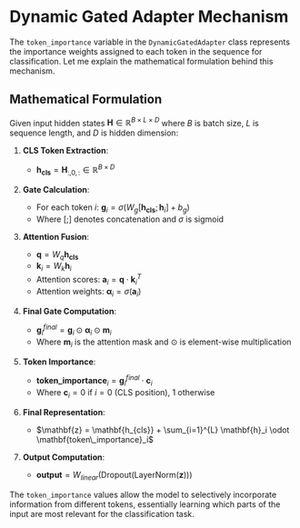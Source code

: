 # Dynamic Gated Adapter Mechanism

The `token_importance` variable in the `DynamicGatedAdapter` class represents the importance weights assigned to each token in the sequence for classification. Let me explain the mathematical formulation behind this mechanism.

## Mathematical Formulation

Given input hidden states $\mathbf{H} \in \mathbb{R}^{B \times L \times D}$ where $B$ is batch size, $L$ is sequence length, and $D$ is hidden dimension:

1. **CLS Token Extraction**:
   - $\mathbf{h_{cls}} = \mathbf{H}_{:,0,:} \in \mathbb{R}^{B \times D}$

2. **Gate Calculation**:
   - For each token $i$: $\mathbf{g}_i = \sigma(W_g[\mathbf{h_{cls}}; \mathbf{h}_i] + b_g)$
   - Where $[;]$ denotes concatenation and $\sigma$ is sigmoid

3. **Attention Fusion**:
   - $\mathbf{q} = W_q \mathbf{h_{cls}}$ 
   - $\mathbf{k}_i = W_k \mathbf{h}_i$
   - Attention scores: $\mathbf{a}_i = \mathbf{q} \cdot \mathbf{k}_i^T$
   - Attention weights: $\mathbf{\alpha}_i = \sigma(\mathbf{a}_i)$

4. **Final Gate Computation**:
   - $\mathbf{g}_i^{final} = \mathbf{g}_i \odot \mathbf{\alpha}_i \odot \mathbf{m}_i$
   - Where $\mathbf{m}_i$ is the attention mask and $\odot$ is element-wise multiplication

5. **Token Importance**:
   - $\mathbf{token\_importance}_i = \mathbf{g}_i^{final} \cdot \mathbf{c}_i$
   - Where $\mathbf{c}_i = 0$ if $i=0$ (CLS position), $1$ otherwise

6. **Final Representation**:
   - $\mathbf{z} = \mathbf{h_{cls}} + \sum_{i=1}^{L} \mathbf{h}_i \odot \mathbf{token\_importance}_i$

7. **Output Computation**:
   - $\mathbf{output} = W_{linear}(\text{Dropout}(\text{LayerNorm}(\mathbf{z})))$

The `token_importance` values allow the model to selectively incorporate information from different tokens, essentially learning which parts of the input are most relevant for the classification task.